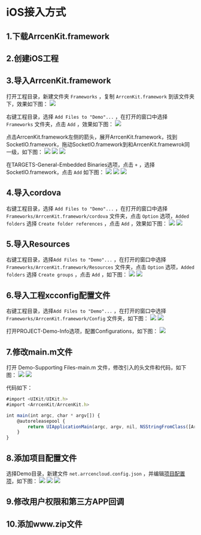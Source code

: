 # iOS接入方式

## 1.下载ArrcenKit.framework

## 2.创建iOS工程

## 3.导入ArrcenKit.framework
打开工程目录，新建文件夹 `Frameworks` ，复制 `ArrcenKit.framework` 到该文件夹下，效果如下图：
![](/image/iOS/1.0.png)

右键工程目录，选择 `Add Files to "Demo"...` ，在打开的窗口中选择 `Frameworks` 文件夹，点击 `Add` ，效果如下图：
![](/image/iOS/1.1.png)

点击ArrcenKit.framework左侧的箭头，展开ArrcenKit.framework，找到SocketIO.framework，拖动SocketIO.framework到和ArrcenKit.framewrok同一级，如下图：
![](/image/iOS/1.2.png)
![](/image/iOS/1.3.png)
![](/image/iOS/1.4.png)

在TARGETS-General-Embedded Binaries选项，点击 `+` ，选择SocketIO.framework，点击 `Add` 如下图：
![](/image/iOS/1.5.png)
![](/image/iOS/1.6.png)
![](/image/iOS/1.7.png)

## 4.导入cordova
右键工程目录，选择 `Add Files to "Demo"...` ，在打开的窗口中选择 `Frameworks/ArrcenKit.framework/cordova` 文件夹，点击 `Option` 选项，`Added folders` 选择 `Create folder references` ，点击 `Add` ，效果如下图：
![](/image/iOS/2.0.png)
![](/image/iOS/2.1.png)

## 5.导入Resources
右键工程目录，选择`Add Files to "Demo"...` ，在打开的窗口中选择 `Frameworks/ArrcenKit.framework/Resources` 文件夹，点击 `Option` 选项，`Added folders` 选择 `Create groups` ，点击 `Add` ，如下图：
![](/image/iOS/3.0.png)
![](/image/iOS/3.1.png)

## 6.导入工程xcconfig配置文件
右键工程目录，选择`Add Files to "Demo"...` ，在打开的窗口中选择 `Frameworks/ArrcenKit.framework/Config` 文件夹，如下图：
![](/image/iOS/4.0.png)
![](/image/iOS/4.1.png)

打开PROJECT-Demo-Info选项，配置Configurations，如下图：
![](/image/iOS/4.2.png)

## 7.修改main.m文件
打开 Demo-Supporting Files-main.m 文件，修改引入的头文件和代码，如下图：
![](/image/iOS/5.0.png)
![](/image/iOS/5.1.png)

代码如下：

```js
#import <UIKit/UIKit.h>
#import <ArrcenKit/ArrcenKit.h>

int main(int argc, char * argv[]) {
    @autoreleasepool {
        return UIApplicationMain(argc, argv, nil, NSStringFromClass([ArrcenAppDelegate class]));
    }
}
```

## 8.添加项目配置文件
选择Demo目录，新建文件 `net.arrcencloud.config.json` ，并编辑[项目配置项](/xiang-mu-pei-zhi-xiang.md)，如下图：
![](/image/iOS/6.1.png)
![](/image/iOS/6.2.png)
![](/image/iOS/6.3.png)

## 9.修改用户权限和第三方APP回调

## 10.添加www.zip文件